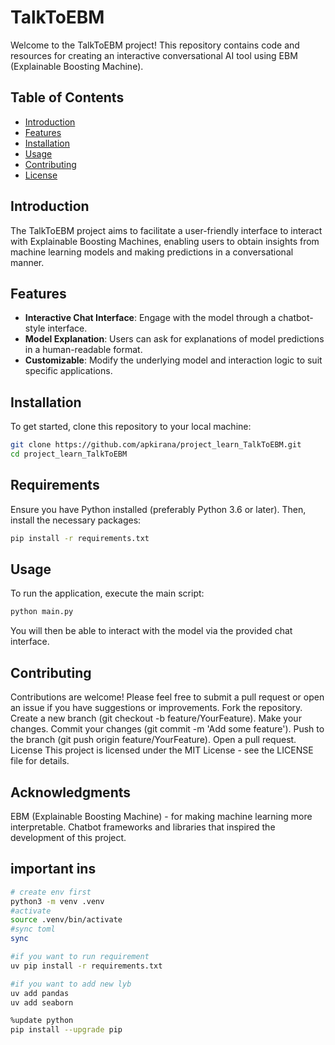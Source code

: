 # TalkToEBM

Welcome to the TalkToEBM project! This repository contains code and resources for creating an interactive conversational AI tool using EBM (Explainable Boosting Machine). 

## Table of Contents

- [Introduction](#introduction)
- [Features](#features)
- [Installation](#installation)
- [Usage](#usage)
- [Contributing](#contributing)
- [License](#license)

## Introduction

The TalkToEBM project aims to facilitate a user-friendly interface to interact with Explainable Boosting Machines, enabling users to obtain insights from machine learning models and making predictions in a conversational manner.

## Features

- **Interactive Chat Interface**: Engage with the model through a chatbot-style interface.
- **Model Explanation**: Users can ask for explanations of model predictions in a human-readable format.
- **Customizable**: Modify the underlying model and interaction logic to suit specific applications.

## Installation

To get started, clone this repository to your local machine:

```bash
git clone https://github.com/apkirana/project_learn_TalkToEBM.git
cd project_learn_TalkToEBM
```

## Requirements
Ensure you have Python installed (preferably Python 3.6 or later). Then, install the necessary packages:

```bash
pip install -r requirements.txt
```
## Usage
To run the application, execute the main script:
```bash
python main.py
```
You will then be able to interact with the model via the provided chat interface.

## Contributing
Contributions are welcome! Please feel free to submit a pull request or open an issue if you have suggestions or improvements.
 Fork the repository.
 Create a new branch (git checkout -b feature/YourFeature).
 Make your changes.
 Commit your changes (git commit -m 'Add some feature').
 Push to the branch (git push origin feature/YourFeature).
 Open a pull request.
 License
This project is licensed under the MIT License - see the LICENSE file for details.

## Acknowledgments
 EBM (Explainable Boosting Machine) - for making machine learning more interpretable.
 Chatbot frameworks and libraries that inspired the development of this project.


## important ins

```bash
# create env first
python3 -m venv .venv
#activate
source .venv/bin/activate
#sync toml
sync

#if you want to run requirement
uv pip install -r requirements.txt

#if you want to add new lyb
uv add pandas
uv add seaborn

%update python
pip install --upgrade pip
```
